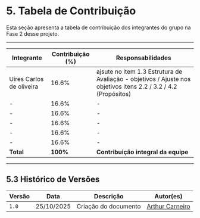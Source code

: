 # 5. Tabela de Contribuição

Esta seção apresenta a tabela de contribuição dos integrantes do grupo na Fase 2 desse projeto.

---

| Integrante | Contribuição (%) | Responsabilidades |
|------------|------------------|-------------------|
| Uires Carlos de oliveira | 16.6% | ajsute no item 1.3 Estrutura de Avaliação - objetivos / Ajuste nos objetivos itens 2.2 / 3.2 / 4.2 (Propósitos) |
| - | 16.6% | - |
| - | 16.6% | - |
| - | 16.6% | - |
| - | 16.6% | - |
| - | 16.6% | - |
| **Total** | **100%** | **Contribuição integral da equipe** |

---

## 5.3 Histórico de Versões

| Versão | Data | Descrição | Autor(es) |
|--------|------|------------|------------|
| `1.0` | 25/10/2025 | Criação do documento | [Arthur Carneiro](https://github.com/trindadea) |
